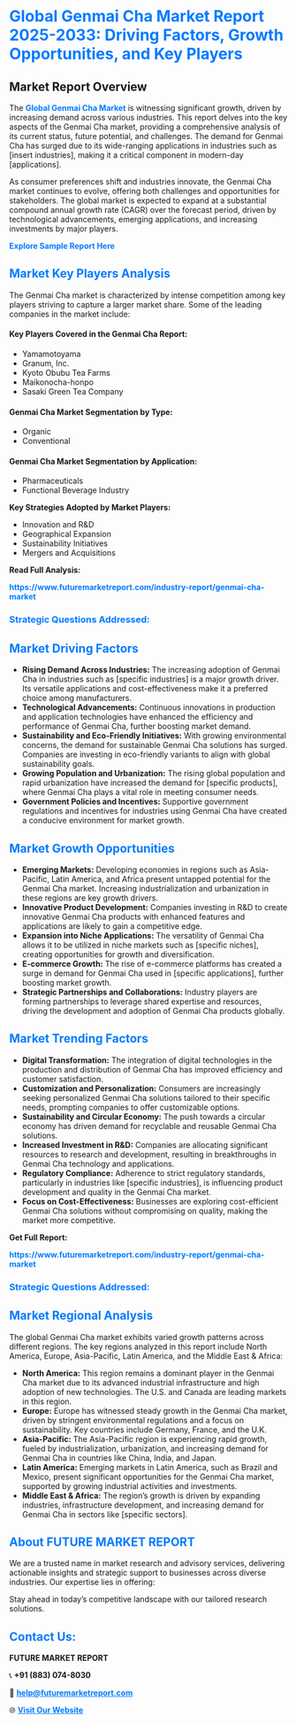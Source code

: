 <h1 style="color: #007BFF;">Global Genmai Cha Market Report 2025-2033: Driving Factors, Growth Opportunities, and Key Players</h1>

<section id="overview">
<h2>Market Report Overview</h2>
<p>The <a href="https://www.futuremarketreport.com/industry-report/genmai-cha-market" style="color: #007BFF; text-decoration: none;"><strong>Global Genmai Cha Market</strong></a> is witnessing significant growth, driven by increasing demand across various industries. This report delves into the key aspects of the Genmai Cha market, providing a comprehensive analysis of its current status, future potential, and challenges. The demand for Genmai Cha has surged due to its wide-ranging applications in industries such as [insert industries], making it a critical component in modern-day [applications].</p>
<p>As consumer preferences shift and industries innovate, the Genmai Cha market continues to evolve, offering both challenges and opportunities for stakeholders. The global market is expected to expand at a substantial compound annual growth rate (CAGR) over the forecast period, driven by technological advancements, emerging applications, and increasing investments by major players.</p>
</section>

<section id="overview">
<p><a href="https://www.futuremarketreport.com/request-sample/reportId=61729" style="color: #007BFF; text-decoration: none;"><strong>Explore Sample Report Here</strong></a></p>
</section>

<section id="key-players">
<h2 style="color: #007BFF;">Market Key Players Analysis</h2>
<p>The Genmai Cha market is characterized by intense competition among key players striving to capture a larger market share. Some of the leading companies in the market include:</p>
<h4>Key Players Covered in the Genmai Cha Report:</h4>
<ul><li>Yamamotoyama</li><li>Granum, Inc.</li><li>Kyoto Obubu Tea Farms</li><li>Maikonocha-honpo</li><li>Sasaki Green Tea Company</li></ul>
<h4>Genmai Cha Market Segmentation by Type:</h4>
<ul><li>Organic</li><li>Conventional</li></ul>

<h4>Genmai Cha Market Segmentation by Application:</h4>
<ul><li>Pharmaceuticals</li><li>Functional Beverage Industry</li></ul>
<p><strong>Key Strategies Adopted by Market Players:</strong></p>
<ul>
<li>Innovation and R&D</li>
<li>Geographical Expansion</li>
<li>Sustainability Initiatives</li>
<li>Mergers and Acquisitions</li>
</ul>
</section>

<section>
<p><strong>Read Full Analysis: </strong></p><a href="https://www.futuremarketreport.com/industry-report/genmai-cha-market" style="color: #007BFF; text-decoration: none;"><strong>https://www.futuremarketreport.com/industry-report/genmai-cha-market</strong></a>
<h3 style="color: #007BFF;">Strategic Questions Addressed:</h3>
</section>

<section id="driving-factors">
<h2 style="color: #007BFF;">Market Driving Factors</h2>
<ul>
<li><strong>Rising Demand Across Industries:</strong> The increasing adoption of Genmai Cha in industries such as [specific industries] is a major growth driver. Its versatile applications and cost-effectiveness make it a preferred choice among manufacturers.</li>
<li><strong>Technological Advancements:</strong> Continuous innovations in production and application technologies have enhanced the efficiency and performance of Genmai Cha, further boosting market demand.</li>
<li><strong>Sustainability and Eco-Friendly Initiatives:</strong> With growing environmental concerns, the demand for sustainable Genmai Cha solutions has surged. Companies are investing in eco-friendly variants to align with global sustainability goals.</li>
<li><strong>Growing Population and Urbanization:</strong> The rising global population and rapid urbanization have increased the demand for [specific products], where Genmai Cha plays a vital role in meeting consumer needs.</li>
<li><strong>Government Policies and Incentives:</strong> Supportive government regulations and incentives for industries using Genmai Cha have created a conducive environment for market growth.</li>
</ul>
</section>

<section id="growth-opportunities">
<h2 style="color: #007BFF;">Market Growth Opportunities</h2>
<ul>
<li><strong>Emerging Markets:</strong> Developing economies in regions such as Asia-Pacific, Latin America, and Africa present untapped potential for the Genmai Cha market. Increasing industrialization and urbanization in these regions are key growth drivers.</li>
<li><strong>Innovative Product Development:</strong> Companies investing in R&D to create innovative Genmai Cha products with enhanced features and applications are likely to gain a competitive edge.</li>
<li><strong>Expansion into Niche Applications:</strong> The versatility of Genmai Cha allows it to be utilized in niche markets such as [specific niches], creating opportunities for growth and diversification.</li>
<li><strong>E-commerce Growth:</strong> The rise of e-commerce platforms has created a surge in demand for Genmai Cha used in [specific applications], further boosting market growth.</li>
<li><strong>Strategic Partnerships and Collaborations:</strong> Industry players are forming partnerships to leverage shared expertise and resources, driving the development and adoption of Genmai Cha products globally.</li>
</ul>
</section>

<section id="trending-factors">
<h2 style="color: #007BFF;">Market Trending Factors</h2>
<ul>
<li><strong>Digital Transformation:</strong> The integration of digital technologies in the production and distribution of Genmai Cha has improved efficiency and customer satisfaction.</li>
<li><strong>Customization and Personalization:</strong> Consumers are increasingly seeking personalized Genmai Cha solutions tailored to their specific needs, prompting companies to offer customizable options.</li>
<li><strong>Sustainability and Circular Economy:</strong> The push towards a circular economy has driven demand for recyclable and reusable Genmai Cha solutions.</li>
<li><strong>Increased Investment in R&D:</strong> Companies are allocating significant resources to research and development, resulting in breakthroughs in Genmai Cha technology and applications.</li>
<li><strong>Regulatory Compliance:</strong> Adherence to strict regulatory standards, particularly in industries like [specific industries], is influencing product development and quality in the Genmai Cha market.</li>
<li><strong>Focus on Cost-Effectiveness:</strong> Businesses are exploring cost-efficient Genmai Cha solutions without compromising on quality, making the market more competitive.</li>
</ul>
</section>

<section>
<p><strong>Get Full Report: </strong></p><a href="https://www.futuremarketreport.com/industry-report/genmai-cha-market" style="color: #007BFF; text-decoration: none;"><strong>https://www.futuremarketreport.com/industry-report/genmai-cha-market</strong></a>
<h3 style="color: #007BFF;">Strategic Questions Addressed:</h3>
</section>


<section id="regional-analysis">
<h2 style="color: #007BFF;">Market Regional Analysis</h2>
<p>The global Genmai Cha market exhibits varied growth patterns across different regions. The key regions analyzed in this report include North America, Europe, Asia-Pacific, Latin America, and the Middle East & Africa:</p>
<ul>
<li><strong>North America:</strong> This region remains a dominant player in the Genmai Cha market due to its advanced industrial infrastructure and high adoption of new technologies. The U.S. and Canada are leading markets in this region.</li>
<li><strong>Europe:</strong> Europe has witnessed steady growth in the Genmai Cha market, driven by stringent environmental regulations and a focus on sustainability. Key countries include Germany, France, and the U.K.</li>
<li><strong>Asia-Pacific:</strong> The Asia-Pacific region is experiencing rapid growth, fueled by industrialization, urbanization, and increasing demand for Genmai Cha in countries like China, India, and Japan.</li>
<li><strong>Latin America:</strong> Emerging markets in Latin America, such as Brazil and Mexico, present significant opportunities for the Genmai Cha market, supported by growing industrial activities and investments.</li>
<li><strong>Middle East & Africa:</strong> The region’s growth is driven by expanding industries, infrastructure development, and increasing demand for Genmai Cha in sectors like [specific sectors].</li>
</ul>
</section>

<footer>
<h2 style="color: #007BFF;">About FUTURE MARKET REPORT</h2>
<p>We are a trusted name in market research and advisory services, delivering actionable insights and strategic support to businesses across diverse industries. Our expertise lies in offering:</p>

<p>Stay ahead in today’s competitive landscape with our tailored research solutions.</p>

<h2 style="color: #007BFF;">Contact Us:</h2>
<p><strong>FUTURE MARKET REPORT</strong></p>
<p>📞 <strong>+91 (883) 074-8030</strong></p>
<p>📧 <strong><a href="mailto:help@futuremarketreport.com" style="color: #007BFF;">help@futuremarketreport.com</a></strong></p>
<p>🌐 <strong><a href="https://www.futuremarketreport.com/" style="color: #007BFF;">Visit Our Website</a></strong></p>
</footer>